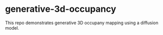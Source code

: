 # generative-3d-occupancy
This repo demonstrates generative 3D occupany mapping using a diffusion model.
